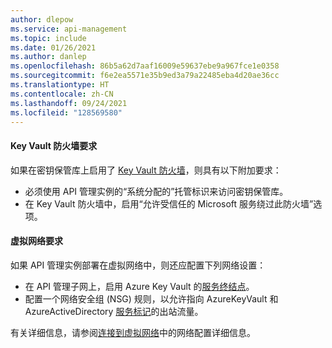 ```yaml
---
author: dlepow
ms.service: api-management
ms.topic: include
ms.date: 01/26/2021
ms.author: danlep
ms.openlocfilehash: 86b5a62d7aaf16009e59637ebe9a967fce1e0358
ms.sourcegitcommit: f6e2ea5571e35b9ed3a79a22485eba4d20ae36cc
ms.translationtype: HT
ms.contentlocale: zh-CN
ms.lasthandoff: 09/24/2021
ms.locfileid: "128569580"
---
```

#### <a name="requirements-for-key-vault-firewall"></a>Key Vault 防火墙要求

如果在密钥保管库上启用了 [Key Vault 防火墙](../articles/key-vault/general/network-security.md)，则具有以下附加要求：

* 必须使用 API 管理实例的“系统分配的”托管标识来访问密钥保管库。
* 在 Key Vault 防火墙中，启用“允许受信任的 Microsoft 服务绕过此防火墙”选项。

#### <a name="virtual-network-requirements"></a>虚拟网络要求

如果 API 管理实例部署在虚拟网络中，则还应配置下列网络设置：

* 在 API 管理子网上，启用 Azure Key Vault 的[服务终结点](../articles/key-vault/general/overview-vnet-service-endpoints.md)。
* 配置一个网络安全组 (NSG) 规则，以允许指向 AzureKeyVault 和 AzureActiveDirectory [服务标记](../articles/virtual-network/service-tags-overview.md)的出站流量。 

有关详细信息，请参阅[连接到虚拟网络](../articles/api-management/api-management-using-with-vnet.md#network-configuration-issues)中的网络配置详细信息。